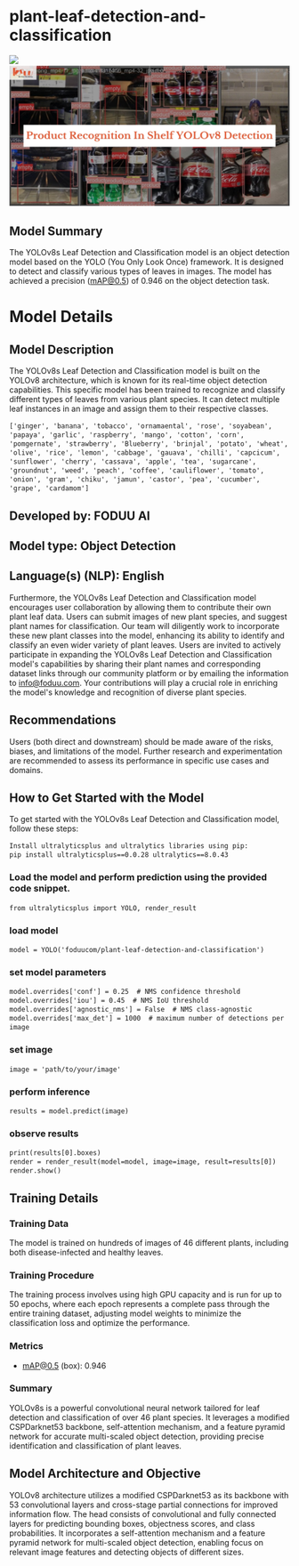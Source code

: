 # plant-leaf-detection-and-classification 
![](https://huggingface.co/spaces/foduucom/plant-leaf-detection-classification-yolov8)
![](https://github.com/foduucom/product-detection-in-shelf-yolov8/blob/main/thumbnail.jpg)

## Model Summary
The YOLOv8s Leaf Detection and Classification model is an object detection model based on the YOLO (You Only Look Once) framework. It is designed to detect and classify various types of leaves in images. The model has achieved a precision (mAP@0.5) of 0.946 on the object detection task.

# Model Details
## Model Description
The YOLOv8s Leaf Detection and Classification model is built on the YOLOv8 architecture, which is known for its real-time object detection capabilities. This specific model has been trained to recognize and classify different types of leaves from various plant species. It can detect multiple leaf instances in an image and assign them to their respective classes.

```
['ginger', 'banana', 'tobacco', 'ornamaental', 'rose', 'soyabean', 'papaya', 'garlic', 'raspberry', 'mango', 'cotton', 'corn', 'pomgernate', 'strawberry', 'Blueberry', 'brinjal', 'potato', 'wheat', 'olive', 'rice', 'lemon', 'cabbage', 'gauava', 'chilli', 'capcicum', 'sunflower', 'cherry', 'cassava', 'apple', 'tea', 'sugarcane', 'groundnut', 'weed', 'peach', 'coffee', 'cauliflower', 'tomato', 'onion', 'gram', 'chiku', 'jamun', 'castor', 'pea', 'cucumber', 'grape', 'cardamom']
```

## Developed by: FODUU AI
## Model type: Object Detection
## Language(s) (NLP): English
Furthermore, the YOLOv8s Leaf Detection and Classification model encourages user collaboration by allowing them to contribute their own plant leaf data. Users can submit images of new plant species, and suggest plant names for classification. Our team will diligently work to incorporate these new plant classes into the model, enhancing its ability to identify and classify an even wider variety of plant leaves. Users are invited to actively participate in expanding the YOLOv8s Leaf Detection and Classification model's capabilities by sharing their plant names and corresponding dataset links through our community platform or by emailing the information to info@foduu.com. Your contributions will play a crucial role in enriching the model's knowledge and recognition of diverse plant species.

## Recommendations
Users (both direct and downstream) should be made aware of the risks, biases, and limitations of the model. Further research and experimentation are recommended to assess its performance in specific use cases and domains.

## How to Get Started with the Model
To get started with the YOLOv8s Leaf Detection and Classification model, follow these steps:
```
Install ultralyticsplus and ultralytics libraries using pip:
pip install ultralyticsplus==0.0.28 ultralytics==8.0.43
```
### Load the model and perform prediction using the provided code snippet.
```
from ultralyticsplus import YOLO, render_result
```
### load model
```
model = YOLO('foduucom/plant-leaf-detection-and-classification')
```

### set model parameters
```
model.overrides['conf'] = 0.25  # NMS confidence threshold
model.overrides['iou'] = 0.45  # NMS IoU threshold
model.overrides['agnostic_nms'] = False  # NMS class-agnostic
model.overrides['max_det'] = 1000  # maximum number of detections per image

```
### set image
```
image = 'path/to/your/image'
```
### perform inference
```
results = model.predict(image)
```
### observe results
```
print(results[0].boxes)
render = render_result(model=model, image=image, result=results[0])
render.show()
```

## Training Details
### Training Data
The model is trained on hundreds of images of 46 different plants, including both disease-infected and healthy leaves.

### Training Procedure
The training process involves using high GPU capacity and is run for up to 50 epochs, where each epoch represents a complete pass through the entire training dataset, adjusting model weights to minimize the classification loss and optimize the performance.

### Metrics
* mAP@0.5 (box): 0.946
### Summary
YOLOv8s is a powerful convolutional neural network tailored for leaf detection and classification of over 46 plant species. It leverages a modified CSPDarknet53 backbone, self-attention mechanism, and a feature pyramid network for accurate multi-scaled object detection, providing precise identification and classification of plant leaves.

## Model Architecture and Objective
YOLOv8 architecture utilizes a modified CSPDarknet53 as its backbone with 53 convolutional layers and cross-stage partial connections for improved information flow. The head consists of convolutional and fully connected layers for predicting bounding boxes, objectness scores, and class probabilities. It incorporates a self-attention mechanism and a feature pyramid network for multi-scaled object detection, enabling focus on relevant image features and detecting objects of different sizes.




